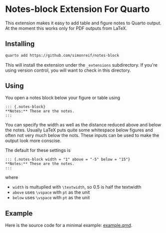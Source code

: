 # Notes-block Extension For Quarto

This extension makes it easy to add table and figure notes to Quarto output. At the moment this works only for PDF outputs from LaTeX.

## Installing

```bash
quarto add https://github.com/simonreif/notes-block
```

This will install the extension under the `_extensions` subdirectory.
If you're using version control, you will want to check in this directory.

## Using

You open a notes block below your figure or table using

```
::: {.notes-block}
**Notes:** These are the notes.
:::
```

You can specify the width as well as the distance reduced above and below the notes. Usually LaTeX puts quite some whitespace below figures and often not very much below the nots. These inputs can be used to make the output look more conscise.

The default for these settings is

```
::: {.notes-block width = "1" above = "-5" below = "15"}
**Notes:** These are the notes.
:::
```

where

- `width` is multuplied with `\textwidth`, so 0.5 is half the textwidth
- `above` uses `\vspace` with `pt` as the unit
- `below` uses `\vspace` with `pt` as the unit

## Example

Here is the source code for a minimal example: [example.qmd](example.qmd).
